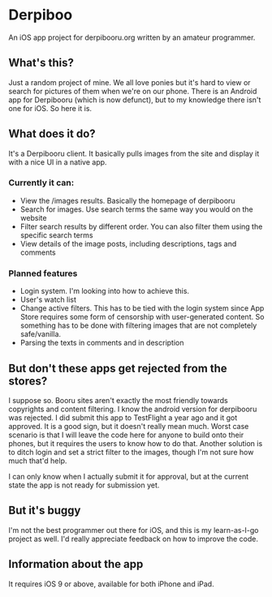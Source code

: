 # Derpiboo
An iOS app project for derpibooru.org written by an amateur programmer.


## What's this?
Just a random project of mine. We all love ponies but it's hard to view or search for pictures of them when we're on our phone. There is an Android app for Derpibooru (which is now defunct), but to my knowledge there isn't one for iOS. So here it is.

## What does it do?
It's a Derpibooru client. It basically pulls images from the site and display it with a nice UI in a native app.

### Currently it can:
* View the /images results. Basically the homepage of derpibooru
* Search for images. Use search terms the same way you would on the website
* Filter search results by different order. You can also filter them using the specific search terms
* View details of the image posts, including descriptions, tags and comments

### Planned features
* Login system. I'm looking into how to achieve this. 
* User's watch list
* Change active filters. This has to be tied with the login system since App Store requires some form of censorship with user-generated content. So something has to be done with filtering images that are not completely safe/vanilla.
* Parsing the texts in comments and in description
  
## But don't these apps get rejected from the stores?
I suppose so. Booru sites aren't exactly the most friendly towards copyrights and content filtering. I know the android version for derpibooru was rejected. I did submit this app to TestFlight a year ago and it got approved. It is a good sign, but it doesn't really mean much. Worst case scenario is that I will leave the code here for anyone to build onto their phones, but it requires the users to know how to do that. Another solution is to ditch login and set a strict filter to the images, though I'm not sure how much that'd help.

I can only know when I actually submit it for approval, but at the current state the app is not ready for submission yet.

## But it's buggy
I'm not the best programmer out there for iOS, and this is my learn-as-I-go project as well. I'd really appreciate feedback on how to improve the code.

## Information about the app
It requires iOS 9 or above, available for both iPhone and iPad.
